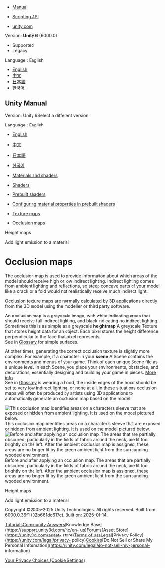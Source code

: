 [](https://docs.unity3d.com)

  * [Manual](../Manual/index.html)
  * [Scripting API](../ScriptReference/index.html)

  * [unity.com](https://unity.com/)

Version: **Unity 6** (6000.0)

  * Supported
  * Legacy

Language : English

  * [English](/Manual/StandardShaderMaterialParameterOcclusionMap.html)
  * [中文](/cn/current/Manual/StandardShaderMaterialParameterOcclusionMap.html)
  * [日本語](/ja/current/Manual/StandardShaderMaterialParameterOcclusionMap.html)
  * [한국어](/kr/current/Manual/StandardShaderMaterialParameterOcclusionMap.html)

[](https://docs.unity3d.com)

## Unity Manual

Version: Unity 6Select a different version

Language : English

  * [English](/Manual/StandardShaderMaterialParameterOcclusionMap.html)
  * [中文](/cn/current/Manual/StandardShaderMaterialParameterOcclusionMap.html)
  * [日本語](/ja/current/Manual/StandardShaderMaterialParameterOcclusionMap.html)
  * [한국어](/kr/current/Manual/StandardShaderMaterialParameterOcclusionMap.html)

  * [Materials and shaders](materials-and-shaders.html)
  * [Shaders](Shaders.html)
  * [Prebuilt shaders](shader-built-in-landing.html)
  * [Configuring material properties in prebuilt shaders](shader-built-in-configure-properties.html)
  * [Texture maps](StandardShaderTextureMaps.html)
  * Occlusion maps

[](StandardShaderMaterialParameterHeightMap.html)

Height maps

[](StandardShaderMaterialParameterEmission.html)

Add light emission to a material

# Occlusion maps

The occlusion map is used to provide information about which areas of the
model should receive high or low indirect lighting. Indirect lighting comes
from ambient lighting and reflections, so steep concave parts of your model
like a crack or a fold would not realistically receive much indirect light.

Occlusion texture maps are normally calculated by 3D applications directly
from the 3D model using the modeller or third party software.

An occlusion map is a greyscale image, with white indicating areas that should
receive full indirect lighting, and black indicating no indirect lighting.
Sometimes this is as simple as a greyscale **heightmap** A greyscale Texture
that stores height data for an object. Each pixel stores the height difference
perpendicular to the face that pixel represents.  
See in [Glossary](Glossary.html#Heightmap) for simple surfaces.

At other times, generating the correct occlusion texture is slightly more
complex. For example, if a character in your **scene** A Scene contains the
environments and menus of your game. Think of each unique Scene file as a
unique level. In each Scene, you place your environments, obstacles, and
decorations, essentially designing and building your game in pieces. [More
info](CreatingScenes.html)  
See in [Glossary](Glossary.html#Scene) is wearing a hood, the inside edges of
the hood should be set to very low indirect lighting, or none at all. In these
situations occlusion maps will often be produced by artists using 3D
applications to automatically generate an occlusion map based on the model.

![This occlusion map identifies areas on a characters sleeve that are exposed
or hidden from ambient lighting. It is used on the model pictured
below.](../uploads/Main/StandardShaderOcclusionMapTexture.jpg) This occlusion
map identifies areas on a character’s sleeve that are exposed or hidden from
ambient lighting. It is used on the model pictured below. ![Before and after
applying an occlusion map. The areas that are partially obscured, particularly
in the folds of fabric around the neck, are lit too brightly on the left.
After the ambient occlusion map is assigned, these areas are no longer lit by
the green ambient light from the surrounding wooded
environment.](../uploads/Main/StandardShaderOcclusionMap.jpg) Before and after
applying an occlusion map. The areas that are partially obscured, particularly
in the folds of fabric around the neck, are lit too brightly on the left.
After the ambient occlusion map is assigned, these areas are no longer lit by
the green ambient light from the surrounding wooded environment.

[](StandardShaderMaterialParameterHeightMap.html)

Height maps

[](StandardShaderMaterialParameterEmission.html)

Add light emission to a material

Copyright ©2005-2025 Unity Technologies. All rights reserved. Built from
6000.0.36f1 (02b661dc617c). Built on: 2025-01-14.

[Tutorials](https://learn.unity.com/)[Community
Answers](https://answers.unity3d.com)[Knowledge
Base](https://support.unity3d.com/hc/en-
us)[Forums](https://forum.unity3d.com)[Asset Store](https://unity3d.com/asset-
store)[Terms of
use](https://docs.unity3d.com/Manual/TermsOfUse.html)[Legal](https://unity.com/legal)[Privacy
Policy](https://unity.com/legal/privacy-
policy)[Cookies](https://unity.com/legal/cookie-policy)[Do Not Sell or Share
My Personal Information](https://unity.com/legal/do-not-sell-my-personal-
information)

[Your Privacy Choices (Cookie Settings)](javascript:void\(0\);)


